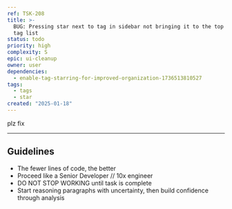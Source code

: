 ```yaml
---
ref: TSK-208
title: >-
  BUG: Pressing star next to tag in sidebar not bringing it to the top of the
  tag list
status: todo
priority: high
complexity: S
epic: ui-cleanup
owner: user
dependencies:
  - enable-tag-starring-for-improved-organization-1736513810527
tags:
  - tags
  - star
created: "2025-01-18"
---
```


plz fix

---

## Guidelines

- The fewer lines of code, the better
- Proceed like a Senior Developer // 10x engineer
- DO NOT STOP WORKING until task is complete
- Start reasoning paragraphs with uncertainty, then build confidence through analysis
